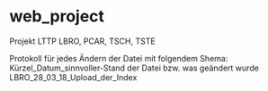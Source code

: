# web_project
Projekt LTTP
LBRO, PCAR, TSCH, TSTE

Protokoll für jedes Ändern der Datei mit folgendem Shema: Kürzel_Datum_sinnvoller-Stand der Datei bzw. was geändert wurde
LBRO_28_03_18_Upload_der_Index
